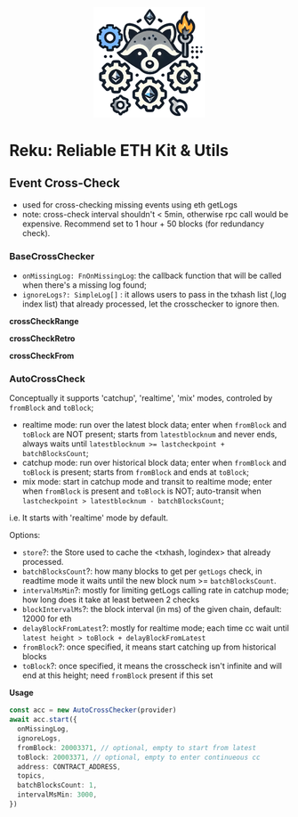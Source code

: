 <div align="center"><img src="https://github.com/ora-io/ora-stack/blob/dev/assets/rek.logo.png?raw=true" alt="Rek Icon" width="200"  /></div>

# Reku: Reliable ETH Kit & Utils

## Event Cross-Check
- used for cross-checking missing events using eth getLogs
- note: cross-check interval shouldn't < 5min, otherwise rpc call would be expensive. Recommend set to 1 hour + 50 blocks (for redundancy check).

### BaseCrossChecker
- `onMissingLog: FnOnMissingLog`: the callback function that will be called when there's a missing log found;
- `ignoreLogs?: SimpleLog[]` : it allows users to pass in the txhash list (,log index list) that already processed, let the crosschecker to ignore then.

**crossCheckRange**

**crossCheckRetro**

**crossCheckFrom**

### AutoCrossCheck
Conceptually it supports 'catchup', 'realtime', 'mix' modes, controled by `fromBlock` and `toBlock`;
- realtime mode: run over the latest block data; enter when `fromBlock` and `toBlock` are NOT present; starts from `latestblocknum` and never ends, always waits until `latestblocknum >= lastcheckpoint + batchBlocksCount`;
- catchup mode: run over historical block data; enter when `fromBlock` and `toBlock` is present; starts from `fromBlock` and ends at `toBlock`;
- mix mode: start in catchup mode and transit to realtime mode; enter when `fromBlock` is present and `toBlock` is NOT; auto-transit when `lastcheckpoint > latestblocknum - batchBlocksCount`;

i.e. It starts with 'realtime' mode by default.

Options:
- `store`?: the Store used to cache the <txhash, logindex> that already processed.
- `batchBlocksCount`?: how many blocks to get per `getLogs` check, in readtime mode it waits until the new block num >= `batchBlocksCount`.
- `intervalMsMin`?: mostly for limiting getLogs calling rate in catchup mode; how long does it take at least between 2 checks
- `blockIntervalMs`?: the block interval (in ms) of the given chain, default: 12000 for eth
- `delayBlockFromLatest`?: mostly for realtime mode; each time cc wait until `latest height > toBlock + delayBlockFromLatest`
- `fromBlock`?: once specified, it means start catching up from historical blocks
- `toBlock`?: once specified, it means the crosscheck isn't infinite and will end at this height; need `fromBlock` present if this set

**Usage**
```ts
const acc = new AutoCrossChecker(provider)
await acc.start({
  onMissingLog,
  ignoreLogs,
  fromBlock: 20003371, // optional, empty to start from latest
  toBlock: 20003371, // optional, empty to enter continueous cc
  address: CONTRACT_ADDRESS,
  topics,
  batchBlocksCount: 1,
  intervalMsMin: 3000,
})
```
